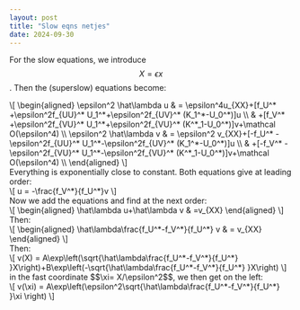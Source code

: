 ```yaml
---
layout: post
title: "Slow eqns netjes"
date: 2024-09-30
---
```

For the slow equations, we introduce $$X=\epsilon x$$. Then the (superslow) equations become:
<div>\[
\begin{aligned}
\epsilon^2 \hat\lambda u & = \epsilon^4u_{XX}+[f_U^* +\epsilon^2f_{UU}^* U_1^*+\epsilon^2f_{UV}^* (K_1^*-U_0^*)]u \\
& +[f_V^* +\epsilon^2f_{VU}^* U_1^*+\epsilon^2f_{VU}^* (K^*_1-U_0^*)]v+\mathcal O(\epsilon^4) \\
\epsilon^2 \hat\lambda v & = \epsilon^2 v_{XX}+[-f_U^* -\epsilon^2f_{UU}^* U_1^*-\epsilon^2f_{UV}^* (K_1^*-U_0^*)]u \\
& +[-f_V^* -\epsilon^2f_{VU}^* U_1^*-\epsilon^2f_{VU}^* (K^*_1-U_0^*)]v+\mathcal O(\epsilon^4) \\
\end{aligned}
\]</div>
Everything is exponentially close to constant. Both equations give at leading order:
<div>\[
u = -\frac{f_V^*}{f_U^*}v
\]</div>
Now we add the equations and find at the next order:
<div>\[
\begin{aligned}
 \hat\lambda u+\hat\lambda v & =v_{XX}
\end{aligned}
\]</div>
Then:
<div>\[
\begin{aligned}
\hat\lambda\frac{f_U^*-f_V^*}{f_U^*} v & = v_{XX}
\end{aligned}
\]</div>
Then:
<div>\[
v(X) = A\exp\left(\sqrt{\hat\lambda\frac{f_U^*-f_V^*}{f_U^*} }X\right)+B\exp\left(-\sqrt{\hat\lambda\frac{f_U^*-f_V^*}{f_U^*} }X\right)
\]</div>
in the fast coordinate $$\xi= X/\epsilon^2$$, we then get on the left:
<div>\[
v(\xi) = A\exp\left(\epsilon^2\sqrt{\hat\lambda\frac{f_U^*-f_V^*}{f_U^*} }\xi \right)
\]</div>
